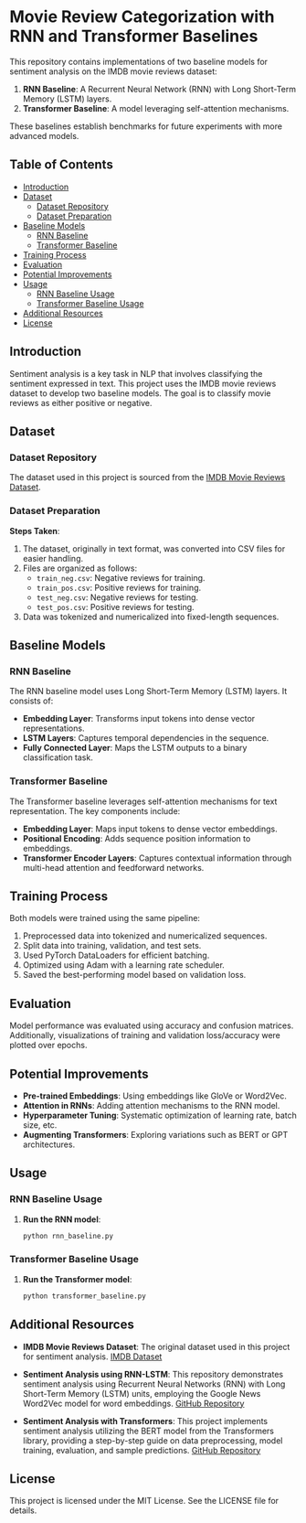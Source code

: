 # Movie Review Categorization with RNN and Transformer Baselines

This repository contains implementations of two baseline models for sentiment analysis on the IMDB movie reviews dataset:

1. **RNN Baseline**: A Recurrent Neural Network (RNN) with Long Short-Term Memory (LSTM) layers.
2. **Transformer Baseline**: A model leveraging self-attention mechanisms.

These baselines establish benchmarks for future experiments with more advanced models.

## Table of Contents

- [Introduction](#introduction)
- [Dataset](#dataset)
  - [Dataset Repository](#dataset-repository)
  - [Dataset Preparation](#dataset-preparation)
- [Baseline Models](#baseline-models)
  - [RNN Baseline](#rnn-baseline)
  - [Transformer Baseline](#transformer-baseline)
- [Training Process](#training-process)
- [Evaluation](#evaluation)
- [Potential Improvements](#potential-improvements)
- [Usage](#usage)
  - [RNN Baseline Usage](#rnn-baseline-usage)
  - [Transformer Baseline Usage](#transformer-baseline-usage)
- [Additional Resources](#additional-resources)
- [License](#license)

## Introduction

Sentiment analysis is a key task in NLP that involves classifying the sentiment expressed in text. This project uses the IMDB movie reviews dataset to develop two baseline models. The goal is to classify movie reviews as either positive or negative.

## Dataset

### Dataset Repository

The dataset used in this project is sourced from the [IMDB Movie Reviews Dataset](https://ai.stanford.edu/~amaas/data/sentiment/).

### Dataset Preparation

**Steps Taken**:
1. The dataset, originally in text format, was converted into CSV files for easier handling.
2. Files are organized as follows:
   - `train_neg.csv`: Negative reviews for training.
   - `train_pos.csv`: Positive reviews for training.
   - `test_neg.csv`: Negative reviews for testing.
   - `test_pos.csv`: Positive reviews for testing.
3. Data was tokenized and numericalized into fixed-length sequences.

## Baseline Models

### RNN Baseline

The RNN baseline model uses Long Short-Term Memory (LSTM) layers. It consists of:
- **Embedding Layer**: Transforms input tokens into dense vector representations.
- **LSTM Layers**: Captures temporal dependencies in the sequence.
- **Fully Connected Layer**: Maps the LSTM outputs to a binary classification task.

### Transformer Baseline

The Transformer baseline leverages self-attention mechanisms for text representation. The key components include:
- **Embedding Layer**: Maps input tokens to dense vector embeddings.
- **Positional Encoding**: Adds sequence position information to embeddings.
- **Transformer Encoder Layers**: Captures contextual information through multi-head attention and feedforward networks.

## Training Process

Both models were trained using the same pipeline:
1. Preprocessed data into tokenized and numericalized sequences.
2. Split data into training, validation, and test sets.
3. Used PyTorch DataLoaders for efficient batching.
4. Optimized using Adam with a learning rate scheduler.
5. Saved the best-performing model based on validation loss.

## Evaluation

Model performance was evaluated using accuracy and confusion matrices. Additionally, visualizations of training and validation loss/accuracy were plotted over epochs.

## Potential Improvements

- **Pre-trained Embeddings**: Using embeddings like GloVe or Word2Vec.
- **Attention in RNNs**: Adding attention mechanisms to the RNN model.
- **Hyperparameter Tuning**: Systematic optimization of learning rate, batch size, etc.
- **Augmenting Transformers**: Exploring variations such as BERT or GPT architectures.

## Usage

### RNN Baseline Usage

1. **Run the RNN model**:
   ```bash
   python rnn_baseline.py
   ```

### Transformer Baseline Usage

1. **Run the Transformer model**:
   ```bash
   python transformer_baseline.py
   ```

## Additional Resources

- **IMDB Movie Reviews Dataset**: The original dataset used in this project for sentiment analysis. [IMDB Dataset](https://ai.stanford.edu/~amaas/data/sentiment/)

- **Sentiment Analysis using RNN-LSTM**: This repository demonstrates sentiment analysis using Recurrent Neural Networks (RNN) with Long Short-Term Memory (LSTM) units, employing the Google News Word2Vec model for word embeddings. [GitHub Repository](https://github.com/saadarshad102/Sentiment-Analysis-RNN-LSTM)

- **Sentiment Analysis with Transformers**: This project implements sentiment analysis utilizing the BERT model from the Transformers library, providing a step-by-step guide on data preprocessing, model training, evaluation, and sample predictions. [GitHub Repository](https://github.com/Guacamoley/Transformers-Sentiment-Analysis)

## License

This project is licensed under the MIT License. See the LICENSE file for details.
